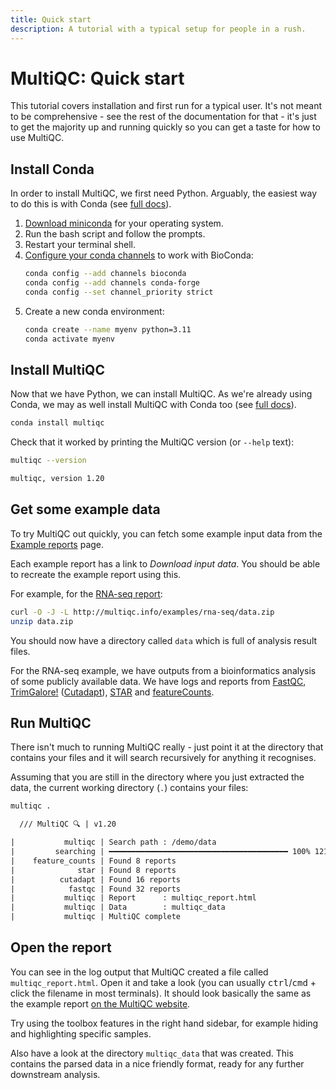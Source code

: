 ```yaml
---
title: Quick start
description: A tutorial with a typical setup for people in a rush.
---
```


# MultiQC: Quick start

This tutorial covers installation and first run for a typical user.
It's not meant to be comprehensive - see the rest of the documentation for that -
it's just to get the majority up and running quickly so you can get a taste for how to use MultiQC.

## Install Conda

In order to install MultiQC, we first need Python.
Arguably, the easiest way to do this is with Conda
(see [full docs](installation/#python-with-conda)).

1. [Download miniconda](https://conda.io/miniconda.html) for your operating system.
2. Run the bash script and follow the prompts.
3. Restart your terminal shell.
4. [Configure your conda channels](https://bioconda.github.io/#usage) to work with BioConda:
   ```bash
   conda config --add channels bioconda
   conda config --add channels conda-forge
   conda config --set channel_priority strict
   ```
5. Create a new conda environment:
   ```bash
   conda create --name myenv python=3.11
   conda activate myenv
   ```

## Install MultiQC

Now that we have Python, we can install MultiQC.
As we're already using Conda, we may as well install MultiQC with Conda too (see [full docs](installation/#conda)).

```bash
conda install multiqc
```

Check that it worked by printing the MultiQC version (or `--help` text):

```bash
multiqc --version
```

```txt
multiqc, version 1.20
```

## Get some example data

To try MultiQC out quickly, you can fetch some example input data from the [Example reports](https://multiqc.info/example-reports/) page.

Each example report has a link to _Download input data_.
You should be able to recreate the example report using this.

For example, for the [RNA-seq report](https://multiqc.info/example-reports/rna-seq/):

```bash
curl -O -J -L http://multiqc.info/examples/rna-seq/data.zip
unzip data.zip
```

You should now have a directory called `data` which is full of analysis result files.

For the RNA-seq example, we have outputs from a bioinformatics analysis of some publicly available data.
We have logs and reports from [FastQC](https://www.bioinformatics.babraham.ac.uk/projects/fastqc/), [TrimGalore!](https://www.bioinformatics.babraham.ac.uk/projects/trim_galore/) ([Cutadapt](https://cutadapt.readthedocs.io/)), [STAR](https://github.com/alexdobin/STAR) and [featureCounts](https://subread.sourceforge.net/).

## Run MultiQC

There isn't much to running MultiQC really - just point it at the directory that contains your files and it will search recursively for anything it recognises.

Assuming that you are still in the directory where you just extracted the data,
the current working directory (`.`) contains your files:

```bash
multiqc .
```

```txt
  /// MultiQC 🔍 | v1.20

|           multiqc | Search path : /demo/data
|         searching | ━━━━━━━━━━━━━━━━━━━━━━━━━━━━━━━━━━━━━━━━ 100% 121/121
|    feature_counts | Found 8 reports
|              star | Found 8 reports
|          cutadapt | Found 16 reports
|            fastqc | Found 32 reports
|           multiqc | Report      : multiqc_report.html
|           multiqc | Data        : multiqc_data
|           multiqc | MultiQC complete
```

## Open the report

You can see in the log output that MultiQC created a file called `multiqc_report.html`.
Open it and take a look (you can usually <kbd>ctrl</kbd>/<kbd>cmd</kbd> + click the filename in most terminals).
It should look basically the same as the example report [on the MultiQC website](https://multiqc.info/example-reports/rna-seq/).

Try using the toolbox features in the right hand sidebar, for example hiding and highlighting specific samples.

Also have a look at the directory `multiqc_data` that was created.
This contains the parsed data in a nice friendly format, ready for any further downstream analysis.
